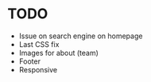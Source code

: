 # TODO
- Issue on search engine on homepage
- Last CSS fix
- Images for about (team)
- Footer
- Responsive
